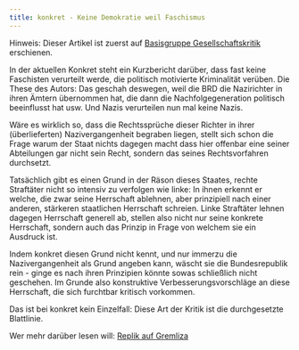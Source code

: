 ```yaml
---
title: konkret - Keine Demokratie weil Faschismus
---
```


Hinweis: Dieser Artikel ist zuerst auf [Basisgruppe Gesellschaftskritik](https://geskrit.wordpress.com/2016/01/29/konkret-keine-demokratie-weil-faschismus/) erschienen.

In der aktuellen Konkret steht ein Kurzbericht darüber, dass fast keine Faschisten verurteilt werde, die politisch motivierte Kriminalität verüben. Die These des Autors: Das geschah deswegen, weil die BRD die Nazirichter in ihren Ämtern übernommen hat, die dann die Nachfolgegeneration politisch beeinflusst hat usw. Und Nazis verurteilen nun mal keine Nazis.

Wäre es wirklich so, dass die Rechtssprüche dieser Richter in ihrer (überlieferten) Nazivergangenheit begraben liegen, stellt sich schon die Frage warum der Staat nichts dagegen macht dass hier offenbar eine seiner Abteilungen gar nicht sein Recht, sondern das seines Rechtsvorfahren durchsetzt.

Tatsächlich gibt es einen Grund in der Räson dieses Staates, rechte Straftäter nicht so intensiv zu verfolgen wie linke: In ihnen erkennt er welche, die zwar seine Herrschaft ablehnen, aber prinzipiell nach einer anderen, stärkeren staatlichen Herrschaft schreien. Linke Straftäter lehnen dagegen Herrschaft generell ab, stellen also nicht nur seine konkrete Herrschaft, sondern auch das Prinzip in Frage von welchem sie ein Ausdruck ist.

Indem konkret diesen Grund nicht kennt, und nur immerzu die Nazivergangenheit als Grund angeben kann, wäscht sie die Bundesrepublik rein - ginge es nach ihren Prinzipien könnte sowas schließlich nicht geschehen. Im Grunde also konstruktive Verbesserungsvorschläge an diese Herrschaft, die sich furchtbar kritisch vorkommen.

Das ist bei konkret kein Einzelfall: Diese Art der Kritik ist die durchgesetzte Blattlinie. 

Wer mehr darüber lesen will:
[Replik auf Gremliza](http://www.gegenstandpunkt.com/gs/1992/4/gs19924049h2.html)
